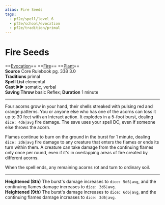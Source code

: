 ```yaml
---
alias: Fire Seeds
tags:
  - pf2e/spell/level_6
  - pf2e/school/evocation
  - pf2e/tradition/primal
---
```


# Fire Seeds

==[Evocation](Evocation.md)== ==[Fire](Fire.md)== ==[Plant](Plant.md)==  
__Source__ Core Rulebook pg. 338 3.0  
**Traditions** primal  
**Spell List** elemental  
**Cast** ►► somatic, verbal  
**Saving Throw** basic Reflex; **Duration** 1 minute

---

Four acorns grow in your hand, their shells streaked with pulsing red and orange patterns. You or anyone else who has one of the acorns can toss it up to 30 feet with an Interact action. It explodes in a 5-foot burst, dealing `dice: 4d6|avg` fire damage. The save uses your spell DC, even if someone else throws the acorn.

Flames continue to burn on the ground in the burst for 1 minute, dealing `dice: 2d6|avg` fire damage to any creature that enters the flames or ends its turn within them. A creature can take damage from the continuing flames only once per round, even if it's in overlapping areas of fire created by different acorns.

When the spell ends, any remaining acorns rot and turn to ordinary soil.

<hr>

**Heightened (8th)** The burst's damage increases to `dice: 5d6|avg`, and the continuing flames damage increases to `dice: 3d6|avg`.  
**Heightened (9th)** The burst's damage increases to `dice: 6d6|avg`, and the continuing flames damage increases to `dice: 3d6|avg`.
